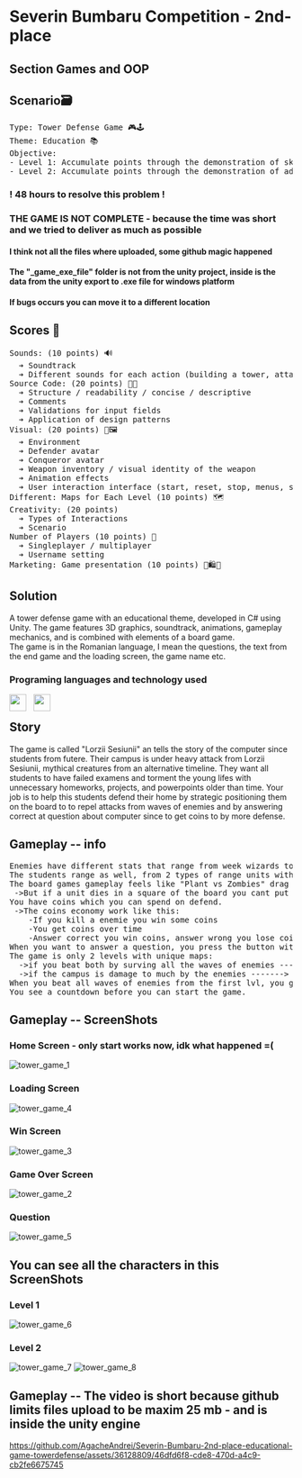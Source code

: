 # Severin Bumbaru Competition - 2nd-place
## Section Games and OOP 

## Scenario🗃️
<pre>
Type: Tower Defense Game 🎮🕹️
Theme: Education 📚
Objective:
- Level 1: Accumulate points through the demonstration of skills and abilities, as well as confrontation. 
- Level 2: Accumulate points through the demonstration of advanced skills and abilities (which depend on those from Level 1) and confrontation.
</pre>

### **! 48 hours to resolve this problem !**
### THE GAME IS NOT COMPLETE - because the time was short and we tried to deliver as much as possible 
#### I think not all the files where uploaded, some github magic happened 
#### The "_game_exe_file" folder is not from the unity project, inside is the data from the unity export to .exe file for windows platform 
#### If bugs occurs you can move it to a different location
## Scores 💯
<pre>
Sounds: (10 points) 🔊
  ➔ Soundtrack
  ➔ Different sounds for each action (building a tower, attacking, annihilating an enemy, defeating an enemy, progressing to the next level)
Source Code: (20 points) 🧑‍💻
  ➔ Structure / readability / concise / descriptive
  ➔ Comments
  ➔ Validations for input fields
  ➔ Application of design patterns
Visual: (20 points) 🎨🖼️
  ➔ Environment
  ➔ Defender avatar
  ➔ Conqueror avatar
  ➔ Weapon inventory / visual identity of the weapon
  ➔ Animation effects
  ➔ User interaction interface (start, reset, stop, menus, score/number of lives/timer/collisions/teleportations notifications)
Different: Maps for Each Level (10 points) 🗺️
Creativity: (20 points)
  ➔ Types of Interactions
  ➔ Scenario
Number of Players (10 points) 🤼
  ➔ Singleplayer / multiplayer
  ➔ Username setting
Marketing: Game presentation (10 points) 🏪🛍️🛒
</pre>

## Solution
A tower defense game with an educational theme, developed in C# using Unity. The game features 3D graphics, soundtrack, animations, gameplay mechanics, and is combined with elements of a board game.
<br>
The game is in the Romanian language, I mean the questions, the text from the end game and the loading screen, the game name etc.
### Programing languages and technology used

<img align="left" width="30px" style="padding-right:10px" src="https://cdn.jsdelivr.net/gh/devicons/devicon/icons/csharp/csharp-original.svg" />   
<img align="left" width="30px" style="padding-right:10px" src="https://cdn.jsdelivr.net/gh/devicons/devicon/icons/unity/unity-original.svg" />   

<br>  

## Story
The game is called "Lorzii Sesiunii" an tells the story of the computer since students from futere. Their campus is under heavy attack from Lorzii Sesiunii, mythical creatures from an alternative timeline. They want all students to have failed examens and torment the young lifes with unnecessary homeworks, projects, and powerpoints older than time. Your job is to help this students defend their home by strategic positioning them on the board to to repel attacks from waves of enemies and by answering correct at question about computer since to get coins to by more defense. 
## Gameplay -- info
<pre>
Enemies have different stats that range from week wizards to the strongest lord (3 types of enemies), they have only melee attacks.
The students range as well, from 2 types of range units with different fire rate, damage and price.
The board games gameplay feels like "Plant vs Zombies" drag and drop the unit where you want to defend. 
 ->But if a unit dies in a square of the board you cant put another one there. Choose wisely!
You have coins which you can spend on defend.
 ->The coins economy work like this:
    -If you kill a enemie you win some coins
    -You get coins over time
    -Answer correct you win coins, answer wrong you lose coins. Again choose wisely! 
When you want to answer a question, you press the button with a qustion mark --> the times freeze when you do this.
The game is only 2 levels with unique maps:
  ->if you beat both by surving all the waves of enemies ------> You win !!!!!! 🥇🥇🥇
  ->if the campus is damage to much by the enemies -------> You lose 🥲🥲🥲
When you beat all waves of enemies from the first lvl, you go to the next one!
You see a countdown before you can start the game.
</pre>

## Gameplay -- ScreenShots
### Home Screen - only start works now, idk what happened =(
![tower_game_1](https://github.com/AgacheAndrei/Severin-Bumbaru-2nd-place-educational-game-towerdefense/assets/36128809/7064df88-bf07-4354-b8da-aa5cb08d7849)
### Loading Screen
![tower_game_4](https://github.com/AgacheAndrei/Severin-Bumbaru-2nd-place-educational-game-towerdefense/assets/36128809/5bde12a0-f2c1-4017-a891-80fa32021c04)
### Win Screen
![tower_game_3](https://github.com/AgacheAndrei/Severin-Bumbaru-2nd-place-educational-game-towerdefense/assets/36128809/bcd89238-6e50-4aed-80b1-6d683843767b)
### Game Over Screen 
![tower_game_2](https://github.com/AgacheAndrei/Severin-Bumbaru-2nd-place-educational-game-towerdefense/assets/36128809/577df8b9-48b9-4346-80d9-b8a88c4b4f3d)
### Question 
![tower_game_5](https://github.com/AgacheAndrei/Severin-Bumbaru-2nd-place-educational-game-towerdefense/assets/36128809/6aaadaed-9728-46c8-87a5-a78b31e45e2a)
## You can see all the characters in this ScreenShots
### Level 1
![tower_game_6](https://github.com/AgacheAndrei/Severin-Bumbaru-2nd-place-educational-game-towerdefense/assets/36128809/babdb6c7-3769-4021-8c48-53d99de832e8)
### Level 2
![tower_game_7](https://github.com/AgacheAndrei/Severin-Bumbaru-2nd-place-educational-game-towerdefense/assets/36128809/2fd86302-fb25-4951-9c7a-8df354053ec9)
![tower_game_8](https://github.com/AgacheAndrei/Severin-Bumbaru-2nd-place-educational-game-towerdefense/assets/36128809/e8b43f38-f66b-432f-bbab-46b37dba64a2)
## Gameplay -- The video is short because github limits files upload to be maxim 25 mb - and is inside the unity engine
https://github.com/AgacheAndrei/Severin-Bumbaru-2nd-place-educational-game-towerdefense/assets/36128809/46dfd6f8-cde8-470d-a4c9-cb2fe6675745


